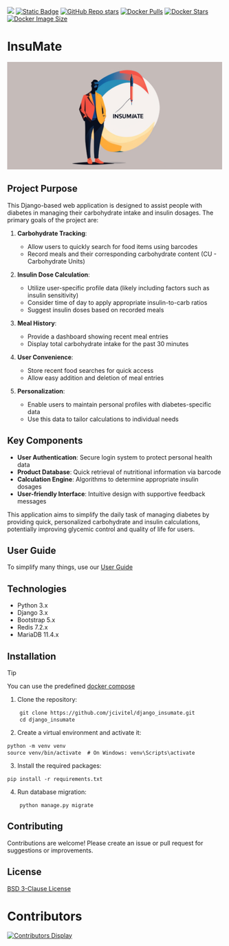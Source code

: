 [![](https://img.shields.io/maintenance/yes/2024)](https://github.com/jcivitel/)
[![Static Badge](https://img.shields.io/badge/GitHub-jcivitell-green?logo=github)](https://github.com/jcivitel/django_insumate)
[![GitHub Repo stars](https://img.shields.io/github/stars/jcivitel/django_insumate)](https://github.com/jcivitel/django_insumate)
[![Docker Pulls](https://img.shields.io/docker/pulls/jcivitell/insumate?logo=docker)](https://hub.docker.com/r/jcivitell/insumate)
[![Docker Stars](https://img.shields.io/docker/stars/jcivitell/insumate?logo=docker)](https://hub.docker.com/r/jcivitell/insumate)
[![Docker Image Size](https://img.shields.io/docker/image-size/jcivitell/insumate/latest?logo=docker)](https://hub.docker.com/r/jcivitell/insumate)


# InsuMate

<img src="docs/repo/banner.jpg" alt="repo banner" width="500">

## Project Purpose

This Django-based web application is designed to assist people with diabetes in managing their carbohydrate intake and insulin dosages. The primary goals of the project are:

1. **Carbohydrate Tracking**:
   - Allow users to quickly search for food items using barcodes
   - Record meals and their corresponding carbohydrate content (CU - Carbohydrate Units)

2. **Insulin Dose Calculation**:
   - Utilize user-specific profile data (likely including factors such as insulin sensitivity)
   - Consider time of day to apply appropriate insulin-to-carb ratios
   - Suggest insulin doses based on recorded meals

3. **Meal History**:
   - Provide a dashboard showing recent meal entries
   - Display total carbohydrate intake for the past 30 minutes

4. **User Convenience**:
   - Store recent food searches for quick access
   - Allow easy addition and deletion of meal entries

5. **Personalization**:
   - Enable users to maintain personal profiles with diabetes-specific data
   - Use this data to tailor calculations to individual needs

## Key Components

- **User Authentication**: Secure login system to protect personal health data
- **Product Database**: Quick retrieval of nutritional information via barcode
- **Calculation Engine**: Algorithms to determine appropriate insulin dosages
- **User-friendly Interface**: Intuitive design with supportive feedback messages

This application aims to simplify the daily task of managing diabetes by providing quick, personalized carbohydrate and insulin calculations, potentially improving glycemic control and quality of life for users.

## User Guide

To simplify many things, use our [User Guide](docs/howto/)

## Technologies

- Python 3.x
- Django 3.x
- Bootstrap 5.x
- Redis 7.2.x
- MariaDB 11.4.x

## Installation
>[!TIP]
> You can use the predefined [docker compose](docs/quickstart)

1. Clone the repository:

```
    git clone https://github.com/jcivitel/django_insumate.git
    cd django_insumate
```

2. Create a virtual environment and activate it:

```
python -m venv venv
source venv/bin/activate  # On Windows: venv\Scripts\activate
```

3. Install the required packages:

```
pip install -r requirements.txt
```

4. Run database migration:

```
    python manage.py migrate
```

## Contributing

Contributions are welcome! Please create an issue or pull request for suggestions or improvements.

## License

[BSD 3-Clause License](LICENSE)

# Contributors
[![Contributors Display](https://badges.pufler.dev/contributors/jcivitel/django_insumate?size=50&padding=5&bots=false)](https://github.com/jcivitel/django_insumate/graphs/contributors)
